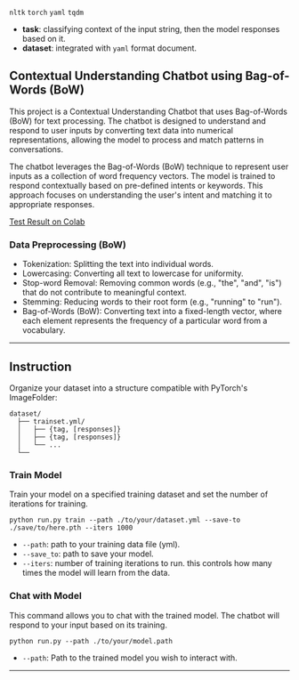 `nltk` `torch` `yaml` `tqdm`
* **task**: classifying context of the input string, then the model responses based on it.
* **dataset**: integrated with `yaml` format document.

## Contextual Understanding Chatbot using Bag-of-Words (BoW)
This project is a Contextual Understanding Chatbot that uses Bag-of-Words (BoW) for text processing. The chatbot is designed to understand and respond to user inputs by converting text data into numerical representations, allowing the model to process and match patterns in conversations.

The chatbot leverages the Bag-of-Words (BoW) technique to represent user inputs as a collection of word frequency vectors. The model is trained to respond contextually based on pre-defined intents or keywords. This approach focuses on understanding the user's intent and matching it to appropriate responses.

[Test Result on Colab](https://colab.research.google.com/drive/1WGmmHb90CfPTgRTze4QkLJWD7cLWbkY8?usp=sharing)

### Data Preprocessing (BoW)
* Tokenization: Splitting the text into individual words.
* Lowercasing: Converting all text to lowercase for uniformity.
* Stop-word Removal: Removing common words (e.g., "the", "and", "is") that do not contribute to meaningful context.
* Stemming: Reducing words to their root form (e.g., "running" to "run").
* Bag-of-Words (BoW): Converting text into a fixed-length vector, where each element represents the frequency of a particular word from a vocabulary.

---
## Instruction
Organize your dataset into a structure compatible with PyTorch's ImageFolder:
```
dataset/
  ├── trainset.yml/
  │   ├── {tag, [responses]}
  │   ├── {tag, [responses]}
  │   └── ...
  └──
 ```

### Train Model
Train your model on a specified training dataset and set the number of iterations for training.
```
python run.py train --path ./to/your/dataset.yml --save-to ./save/to/here.pth --iters 1000
```
* `--path`: path to your training data file (yml).
* `--save_to`: path to save your model.
* `--iters`: number of training iterations to run. this controls how many times the model will learn from the data.

### Chat with Model
This command allows you to chat with the trained model. The chatbot will respond to your input based on its training.
```
python run.py --path ./to/your/model.path
```
* `--path`: Path to the trained model you wish to interact with.
---